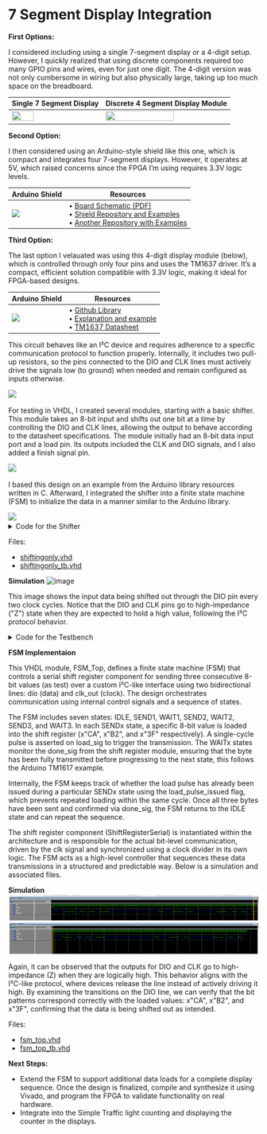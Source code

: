 # 7 Segment Display Integration

**First Options:**

I considered including using a single 7-segment display or a 4-digit setup. However, I quickly realized that using discrete components required too many GPIO pins and wires, even for just one digit. The 4-digit version was not only cumbersome in wiring but also physically large, taking up too much space on the breadboard.

Single 7 Segment Display    |   Discrete 4 Segment Display Module    |   
---   |   ------  |   
|  <img src="https://upload.wikimedia.org/wikipedia/commons/thumb/a/ad/Seven_segment_02_Pengo.jpg/1200px-Seven_segment_02_Pengo.jpg" width=50% height=50%  align="center">    |       <img src="https://th.bing.com/th/id/R.ac22dd04ad6e7eb510ce287559875460?rik=%2bCA6lJZuqa%2fEBQ&riu=http%3a%2f%2fwww.circuitbasics.com%2fwp-content%2fuploads%2f2017%2f05%2fArduino-7-Segment-Tutorial-4-Digit-Display-2.jpg&ehk=4fvTFN3nOIIEPcJOoaJg7H8QD8KAbkDyT3oOpKBoguI%3d&risl=&pid=ImgRaw&r=0" width=75% height=75%  align="center">     |   
   
**Second Option:**

I then considered using an Arduino-style shield like this one, which is compact and integrates four 7-segment displays. However, it operates at 5V, which raised concerns since the FPGA I’m using requires 3.3V logic levels. 


| Arduino Shield | Resources |
|--------------------------|------------------------------------|
| <img src="https://store.arrowdot.io/wp-content/uploads/2021/09/Multi-functional-Expansion.jpg" width="300"> | • <a href="https://github.com/EdwinMarteZorrilla/ModelSim_FPGA/blob/main/4.%20Github%20Resources/2.%20multifunctionshield/multi_function_board_schematic.pdf" target="_blank">Board Schematic (PDF)</a><br>• <a href="https://github.com/EdwinMarteZorrilla/ModelSim_FPGA/tree/main/4.%20Github%20Resources/2.%20multifunctionshield" target="_blank">Shield Repository and Examples</a><br>• <a href="https://github.com/EdwinMarteZorrilla/ModelSim_FPGA/tree/main/4.%20Github%20Resources/3.%20MFShield/examples" target="_blank">Another Repository with Examples</a> |

**Third Option:**

The last option I velauated was using this 4-digit display module (below), which is controlled through only four pins and uses the TM1637 driver. It’s a compact, efficient solution compatible with 3.3V logic, making it ideal for FPGA-based designs. 

| Arduino Shield | Resources |
|--------------------------|------------------------------------|
| <img src="https://github.com/user-attachments/assets/128e4307-4254-4268-b928-04369fe2f766" width="100" /> | • <a href="https://github.com/avishorp/TM1637/tree/master" target="_blank">Github Library</a><br>• <a href="https://gannochenko.dev/blog/tm1637-led-driver-meets-arduino-detailed-explanation" target="_blank">Explanation and example</a><br>• <a href="https://github.com/revolunet/tm1637/blob/master/datasheet-en.pdf" target="_blank">TM1637 Datasheet</a> |

This circuit behaves like an I²C device and requires adherence to a specific communication protocol to function properly. Internally, it includes two pull-up resistors, so the pins connected to the DIO and CLK lines must actively drive the signals low (to ground) when needed and remain configured as inputs otherwise.

 <img src="https://github.com/user-attachments/assets/9b574a66-7917-4fe8-8401-6fce9253934f" width=75% />

For testing in VHDL, I created several modules, starting with a basic shifter. This module takes an 8-bit input and shifts out one bit at a time by controlling the DIO and CLK lines, allowing the output to behave according to the datasheet specifications. The module initially had an 8-bit data input port and a load pin. Its outputs included the CLK and DIO signals, and I also added a finish signal pin.

 <img src="https://github.com/user-attachments/assets/d2fc0824-b88f-4ccf-8209-050f8b05f054" width=35% />

I based this design on an example from the Arduino library resources written in C. Afterward, I integrated the shifter into a finite state machine (FSM) to initialize the data in a manner similar to the Arduino library.

 <img src="https://github.com/user-attachments/assets/2fb88a96-3583-4b43-b824-89467c214b6d" width=75% />

<details>

<summary>Code for the Shifter</summary>

This VHDL module implements a serial shift register designed to send out 8-bit data one bit at a time through a bidirectional data line (dio) synchronized with a clock output (clk_out). At its core, the design uses a clock divider process to generate a slower internal clock tick (clk_tick) from a faster system clock (clk). This clock tick acts as the timing reference for the shift operations, allowing the data bits to be shifted out at precise intervals. The clock divider counts system clock cycles up to a defined threshold (CLK_DIV_COUNT), then toggles the clk_tick signal, effectively slowing down the shifting speed to match the protocol requirements.

The second major block handles the shifting logic itself, which is triggered on the rising edge of the slower clk_tick. When the load input signal transitions from low to high, the input 8-bit data is loaded into the internal shift register, and the module begins shifting the data bit-by-bit. Each clk_tick causes the shift register to move its bits left, outputting the most significant bit on the dio pin while incrementing a counter to track how many bits have been sent. Once all 8 bits have been shifted out, the module sets the done flag to indicate completion and stops shifting. The bidirectional output pins are carefully controlled: when shifting, the dio pin drives a low ('0') if the current bit is zero, otherwise it releases to high impedance ('Z'), mimicking open-drain behavior typical in I2C-like protocols. Similarly, the clk_out pin is driven low or released based on the clk_tick signal, coordinating timing with the data output.
```
   library IEEE;
use IEEE.STD_LOGIC_1164.ALL;
use IEEE.NUMERIC_STD.ALL;

entity ShiftRegisterSerial is
    Port (
        clk      : in  STD_LOGIC;                     -- System clock (e.g., 10 MHz)
        reset    : in  STD_LOGIC;                     -- Asynchronous reset
        load     : in  STD_LOGIC;                     -- Load signal
        data     : in  STD_LOGIC_VECTOR(7 downto 0);  -- 8-bit data input
        dio      : inout STD_LOGIC;                   -- Bidirectional serial output
        clk_out  : inout STD_LOGIC;                   -- Bidirectional shift clock
        done     : out STD_LOGIC                      -- Done flag
    );
end ShiftRegisterSerial;

architecture Behavioral of ShiftRegisterSerial is
    signal shift_reg : STD_LOGIC_VECTOR(7 downto 0) := (others => '0');
    signal bit_count : INTEGER range 0 to 8 := 0;
    signal shifting  : STD_LOGIC := '0';

    signal clk_div   : INTEGER := 0;
    signal clk_tick  : STD_LOGIC := '0';
	--signal data : STD_LOGIC_VECTOR(7 downto 0) := x"CA";
	signal prev_load         : STD_LOGIC := '0';
	signal shift_in_progress : STD_LOGIC := '0';

    --constant CLK_FREQ      : INTEGER := 10000000;      -- 10 MHz
	-- For Simulation
	constant CLK_FREQ      : INTEGER := 10;      -- 10 MHz   
    constant CLK_DIV_COUNT : INTEGER := CLK_FREQ / 5; -- 100 us
	
	--For deployment
	--constant CLK_FREQ      : INTEGER := 100000000;      -- 10 MHz--   
    --constant CLK_DIV_COUNT : INTEGER := CLK_FREQ / 100; -- 1 us
	
	
begin

    -- Clock divider: generates clk_tick every 100 us
    process(clk, reset)
    begin
        if reset = '1' then
            clk_div  <= 0;
            clk_tick <= '0';
        elsif rising_edge(clk) then
            if clk_div >= (CLK_DIV_COUNT / 2) then
                clk_div  <= 0;
                clk_tick <= not clk_tick;
            else
                clk_div <= clk_div + 1;
            end if;
        end if;
    end process;

    -- Shift logic on clk_tick rising edge
    -- Shifting and load control logic
    process(clk_tick, reset)
    begin
        if reset = '1' then
            shift_reg         <= (others => '0');
            bit_count         <= 0;
            shifting          <= '0';
            shift_in_progress <= '0';
            done              <= '0';
            prev_load         <= '0';

        elsif rising_edge(clk_tick) then

            -- Rising edge of load
            if load = '1' and prev_load = '0' then
                shift_reg         <= data;
                bit_count         <= 0;
                shifting          <= '1';
                shift_in_progress <= '1';
                done              <= '0';
            end if;

            -- Perform shifting if active
            if shifting = '1' then
                shift_reg <= shift_reg(6 downto 0) & '0';  -- Left shift
                bit_count <= bit_count + 1;

                if bit_count = 7 then
                    shifting          <= '0';
                    shift_in_progress <= '0';
                    done              <= '1';
                end if;
            end if;

            -- Update load tracking
            prev_load <= load;
        end if;
    end process;

    -- Bidirectional Output Logic: Drive '0' or release to 'Z' for '1'
	--dio <= shift_reg(7) when shifting = '1' else 'Z';
    dio <= '0' when shifting = '1' and shift_reg(7) = '0' else 'Z';
    clk_out <= '0' when clk_tick = '0' else 'Z';

end Behavioral;
```

</details>

Files:
* [shiftingonly.vhd](https://github.com/EdwinMarteZorrilla/ModelSim_FPGA/blob/main/7%20I2C%207%20Segment/shiftingonly.vhd)
* [shiftingonly_tb.vhd](https://github.com/EdwinMarteZorrilla/ModelSim_FPGA/blob/main/7%20I2C%207%20Segment/shiftingonly_tb.vhd)

**Simulation**
![image](https://github.com/user-attachments/assets/462301b8-3357-48e9-ac0e-9ebc0bee0ab9)

This image shows the input data being shifted out through the DIO pin every two clock cycles. Notice that the DIO and CLK pins go to high-impedance ("Z") state when they are expected to hold a high value, following the I²C protocol behavior.

<details>

<summary>Code for the Testbench</summary>

```

library IEEE;
use IEEE.STD_LOGIC_1164.ALL;
use IEEE.NUMERIC_STD.ALL;

entity ShiftRegisterSerial_tb is
end ShiftRegisterSerial_tb;

architecture behavior of ShiftRegisterSerial_tb is

    -- Component declaration
    component ShiftRegisterSerial
        Port (
            clk      : in  STD_LOGIC;
            reset    : in  STD_LOGIC;
            load     : in  STD_LOGIC;
            data     : in  STD_LOGIC_VECTOR(7 downto 0);
            dio      : inout STD_LOGIC;
            clk_out  : inout STD_LOGIC;
            done     : out STD_LOGIC
        );
    end component;

    -- Testbench signals
    signal clk     : STD_LOGIC := '0';
    signal reset   : STD_LOGIC := '0';
    signal load    : STD_LOGIC := '0';
    signal data    : STD_LOGIC_VECTOR(7 downto 0) := x"CA";  -- 🟢 Set to hex CA
    signal dio     : STD_LOGIC;
    signal clk_out : STD_LOGIC;
    signal done    : STD_LOGIC;
	
	-- Simulated pull-ups
    --signal dio_bus     : STD_LOGIC;
    --signal clk_out_bus : STD_LOGIC;

    constant clk_period : time := 100 ns; -- 10 MHz

begin

  -- Simulated pull-ups (external bus driving '1' when undriven)
    --dio_bus <= dio when dio /= 'Z' else '1';
    --clk_out_bus <= clk_out when clk_out /= 'Z' else '1';

    -- Assign back to DUT ports
   -- dio <= dio_bus;
    --clk_out <= clk_out_bus;
	
	
    -- Instantiate the unit under test
    uut: ShiftRegisterSerial
        Port map (
            clk      => clk,
            reset    => reset,
            load     => load,
            data     => data,
            dio      => dio,
            clk_out  => clk_out,
            done     => done
        );

    -- Clock generation
    clk_process : process
    begin
        clk <= '0';
        wait for clk_period/2;
        clk <= '1';
        wait for clk_period/2;
    end process;

    -- Stimulus
    stim_proc: process
    begin
        -- Reset pulse
        reset <= '1';
        wait for 2 ns;
        reset <= '0';

        -- Load data
        wait for 2 ns;
        load <= '1';
		    report "LOAD asserted. Data = x""CA"" (11001010)";
		
		        -- Wait until done becomes 1
        wait until done = '1';
		

        -- Clear load
        load <= '0';
		 report "DONE received. LOAD deasserted.";

   report "Testbench finished.";
        wait; -- Wait forever

		
    end process;

end behavior;
```
</details>


**FSM Implementaion**

This VHDL module, FSM_Top, defines a finite state machine (FSM) that controls a serial shift register component for sending three consecutive 8-bit values (as test)  over a custom I²C-like interface using two bidirectional lines: dio (data) and clk_out (clock). The design orchestrates communication using internal control signals and a sequence of states.

The FSM includes seven states: IDLE, SEND1, WAIT1, SEND2, WAIT2, SEND3, and WAIT3. In each SENDx state, a specific 8-bit value is loaded into the shift register (x"CA", x"B2", and x"3F" respectively). A single-cycle pulse is asserted on load_sig to trigger the transmission. The WAITx states monitor the done_sig from the shift register module, ensuring that the byte has been fully transmitted before progressing to the next state, this follows the Arduino TM1617 example.

Internally, the FSM keeps track of whether the load pulse has already been issued during a particular SENDx state using the load_pulse_issued flag, which prevents repeated loading within the same cycle. Once all three bytes have been sent and confirmed via done_sig, the FSM returns to the IDLE state and can repeat the sequence.

The shift register component (ShiftRegisterSerial) is instantiated within the architecture and is responsible for the actual bit-level communication, driven by the clk signal and synchronized using a clock divider in its own logic. The FSM acts as a high-level controller that sequences these data transmissions in a structured and predictable way. Below is a simulation and associated files.

**Simulation**
![image](https://github.com/EdwinMarteZorrilla/ModelSim_FPGA/blob/main/img/shift_fsm3.png)

Again, it can be observed that the outputs for DIO and CLK go to high-impedance (Z) when they are logically high. This behavior aligns with the I²C-like protocol, where devices release the line instead of actively driving it high. By examining the transitions on the DIO line, we can verify that the bit patterns correspond correctly with the loaded values: x"CA", x"B2", and x"3F", confirming that the data is being shifted out as intended.

Files:
* [fsm_top.vhd](https://github.com/EdwinMarteZorrilla/ModelSim_FPGA/blob/main/7%20I2C%207%20Segment/fsm_top.vhd)
* [fsm_top_tb.vhd](https://github.com/EdwinMarteZorrilla/ModelSim_FPGA/blob/main/7%20I2C%207%20Segment/fsm_top_tb.vhd)


**Next Steps:**

* Extend the FSM to support additional data loads for a complete display sequence. Once the design is finalized, compile and synthesize it using Vivado, and program the FPGA to validate functionality on real hardware.
* Integrate into the Simple Traffic light counting and displaying the counter in the displays.




